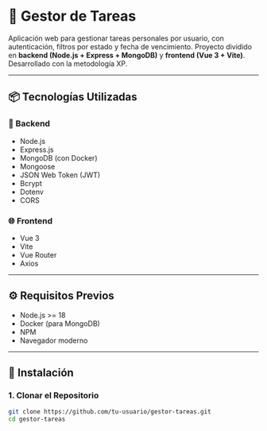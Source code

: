 # 📝 Gestor de Tareas

Aplicación web para gestionar tareas personales por usuario, con autenticación, filtros por estado y fecha de vencimiento. Proyecto dividido en **backend (Node.js + Express + MongoDB)** y **frontend (Vue 3 + Vite)**. Desarrollado con la metodología XP.

---

## 📦 Tecnologías Utilizadas

### 🔧 Backend
- Node.js
- Express.js
- MongoDB (con Docker)
- Mongoose
- JSON Web Token (JWT)
- Bcrypt
- Dotenv
- CORS

### 🌐 Frontend
- Vue 3
- Vite
- Vue Router
- Axios

---

## ⚙️ Requisitos Previos

- Node.js >= 18
- Docker (para MongoDB)
- NPM
- Navegador moderno

---

## 🚀 Instalación

### 1. Clonar el Repositorio

```bash
git clone https://github.com/tu-usuario/gestor-tareas.git
cd gestor-tareas
